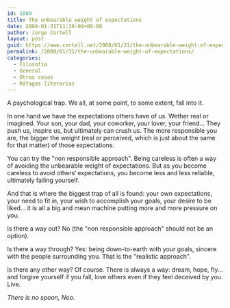 ```yaml
---
id: 1089
title: The unbearable weight of expectations
date: 2008-01-31T11:39:09+00:00
author: Jorge Cortell
layout: post
guid: https://www.cortell.net/2008/01/31/the-unbearable-weight-of-expectations/
permalink: /2008/01/31/the-unbearable-weight-of-expectations/
categories:
  - Filosofí­a
  - General
  - Otras cosas
  - Ráfagas literarias
---
```

A psychological trap. We all, at some point, to some extent, fall into it.

In one hand we have the expectations others have of us. Wether real or imagined. Your son, your dad, your coworker, your lover, your friend... They push us, inspire us, but ultimately can crush us. The more responsible you are, the bigger the weight (real or perceived, which is just about the same for that matter) of those expectations.

You can try the "non responsible approach". Being careless is often a way of avoiding the unbearable weight of expectations. But as you become careless to avoid others‘ expectations, you become less and less reliable, ultimately failing yourself.

And that is where the biggest trap of all is found: your own expectations, your need to fit in, your wish to accomplish your goals, your desire to be liked... it is all a big and mean machine putting more and more pressure on you.

Is there a way out? No (the "non responsible approach" should not be an option).

Is there a way through? Yes: being down-to-earth with your goals, sincere with the people surrounding you. That is the "realistic approach".

Is there any other way? Of course. There is always a way: dream, hope, fly... and forgive yourself if you fall, love others even if they feel deceived by you. Live.

_There is no spoon, Neo._